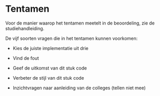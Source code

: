 # Tentamen

Voor de manier waarop het tentamen meetelt in de beoordeling, zie de studiehandleiding.

De vijf soorten vragen die in het tentamen kunnen voorkomen:

* Kies de juiste implementatie uit drie

* Vind de fout

* Geef de uitkomst van dit stuk code

* Verbeter de stijl van dit stuk code

* Inzichtvragen naar aanleiding van de colleges (tellen niet mee)
